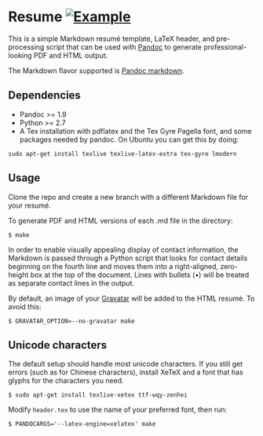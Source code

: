 # Resume [![Example](https://img.shields.io/badge/example-pdf-green.svg)](https://github.com/ciarancoffey/cv/blob/ciaranc/ciaranc.pdf)

This is a simple Markdown resumé template, LaTeX header, and pre-processing
script that can be used with [Pandoc](http://johnmacfarlane.net/pandoc/) to generate
professional-looking PDF and HTML output.

The Markdown flavor supported is
[Pandoc markdown](http://johnmacfarlane.net/pandoc/README.html#pandocs-markdown).

## Dependencies

* Pandoc >= 1.9 
* Python >= 2.7
* A Tex installation with pdflatex and the Tex Gyre Pagella font, and some
  packages needed by pandoc.  On Ubuntu you can get this by doing:

```
sudo apt-get install texlive texlive-latex-extra tex-gyre lmodern
```

## Usage

Clone the repo and create a new branch with a different Markdown file for your
resumé.

To generate PDF and HTML versions of each .md file in the directory:

    $ make

In order to enable visually appealing display of contact information, the
Markdown is passed through a Python script that looks for contact details
beginning on the fourth line and moves them into a right-aligned, zero-height
box at the top of the document.  Lines with bullets (•) will be treated as
separate contact lines in the output.

By default, an image of your [Gravatar](http://www.gravatar.com) will be added
to the HTML resumé.  To avoid this:

    $ GRAVATAR_OPTION=--no-gravatar make

## Unicode characters

The default setup should handle most unicode characters.  If you still get
errors (such as for Chinese characters), install XeTeX and a font that has
glyphs for the characters you need.

    $ sudo apt-get install texlive-xetex ttf-wqy-zenhei

Modify `header.tex` to use the name of your preferred font, then run:

    $ PANDOCARGS='--latex-engine=xelatex' make
